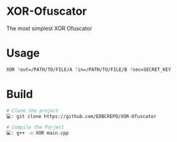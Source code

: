 # XOR-Ofuscator
The most simplest XOR Ofuscator

# Usage
```bash
XOR ?out=/PATH/TO/FILE/A ?in=/PATH/TO/FILE/B ?sec=SECRET_KEY
```

# Build
```bash
# Clone the project
💻: git clone https://github.com/EDBCREPO/XOR-Ofuscator

# Compile the Porject
💻: g++ -o XOR main.cpp

```